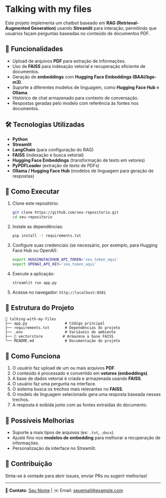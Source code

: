 # Talking with my files

Este projeto implementa um chatbot baseado em **RAG (Retrieval-Augmented Generation)** usando **Streamlit** para interação, permitindo que usuários façam perguntas baseadas no conteúdo de documentos PDF.

## 📌 Funcionalidades
- Upload de arquivos **PDF** para extração de informações.
- Uso de **FAISS** para indexação vetorial e recuperação eficiente de documentos.
- Geração de **embeddings** com **Hugging Face Embeddings (BAAI/bge-m3)**.
- Suporte a diferentes modelos de linguagem, como **Hugging Face Hub** e **Ollama**.
- Histórico de chat armazenado para contexto de conversação.
- Respostas geradas pelo modelo com referência às fontes nos documentos.

## 🛠️ Tecnologias Utilizadas
- **Python**
- **Streamlit**
- **LangChain** (para configuração do RAG)
- **FAISS** (indexação e busca vetorial)
- **Hugging Face Embeddings** (transformação de texto em vetores)
- **PyPDFLoader** (extração de texto de PDFs)
- **Ollama / Hugging Face Hub** (modelos de linguagem para geração de respostas)

## 🚀 Como Executar
1. Clone este repositório:
   ```sh
   git clone https://github.com/seu-repositorio.git
   cd seu-repositorio
   ```
2. Instale as dependências:
   ```sh
   pip install -r requirements.txt
   ```
3. Configure suas credenciais (se necessário, por exemplo, para Hugging Face Hub ou OpenAI):
   ```sh
   export HUGGINGFACEHUB_API_TOKEN='seu_token_aqui'
   export OPENAI_API_KEY='seu_token_aqui'
   ```
4. Execute a aplicação:
   ```sh
   streamlit run app.py
   ```
5. Acesse no navegador: `http://localhost:8501`

## 📂 Estrutura do Projeto
```
📂 talking-with-my-files
├── app.py                 # Código principal
├── requirements.txt       # Dependências do projeto
├── .env                   # Variáveis de ambiente
├── 📂 vectorstore         # Armazena a base FAISS
└── README.md              # Documentação do projeto
```

## 📝 Como Funciona
1. O usuário faz upload de um ou mais arquivos **PDF**.
2. O conteúdo é processado e convertido em **vetores (embeddings)**.
3. A base de dados vetorial é criada e armazenada usando **FAISS**.
4. O usuário faz uma pergunta na interface.
5. O sistema busca os trechos mais relevantes no **FAISS**.
6. O modelo de linguagem selecionado gera uma resposta baseada nesses trechos.
7. A resposta é exibida junto com as fontes extraídas do documento.

## 📌 Possíveis Melhorias
- Suporte a mais tipos de arquivos (ex: `.txt`, `.docx`).
- Ajuste fino nos **modelos de embedding** para melhorar a recuperação de informações.
- Personalização da interface no Streamlit.

## 🤝 Contribuição
Sinta-se à vontade para abrir issues, enviar PRs ou sugerir melhorias!

---

🔗 **Contato**: [Seu Nome](https://linkedin.com/in/seu-perfil) | ✉️ Email: seuemail@example.com


